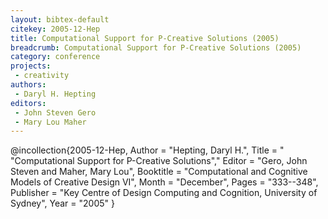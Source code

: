 ```yaml
---
layout: bibtex-default
citekey: 2005-12-Hep
title: Computational Support for P-Creative Solutions (2005)
breadcrumb: Computational Support for P-Creative Solutions (2005)
category: conference
projects:
 - creativity
authors:
 - Daryl H. Hepting
editors:
 - John Steven Gero
 - Mary Lou Maher
---
```

@incollection{2005-12-Hep,
	Author =  "Hepting, Daryl H.",
	Title = " "Computational Support for P-Creative Solutions","
	Editor =  "Gero, John Steven and Maher, Mary Lou",
	Booktitle =  "Computational and Cognitive Models of Creative Design VI",
	Month =  "December",
	Pages =  "333--348",
	Publisher =  "Key Centre of Design Computing and Cognition, University of Sydney",
	Year =  "2005"
}

